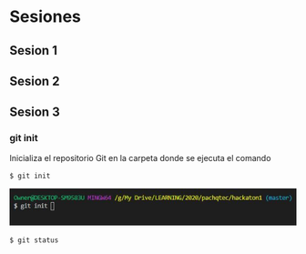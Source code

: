 # Sesiones

## Sesion 1 


## Sesion 2 


## Sesion 3

### git init

Inicializa el repositorio Git en la carpeta donde se ejecuta el comando

```sh
$ git init
```
<p align="center">
  <img src="/img/gitinit.jpg" alt="git init" width="738">
</p>

```sh
$ git status
```

